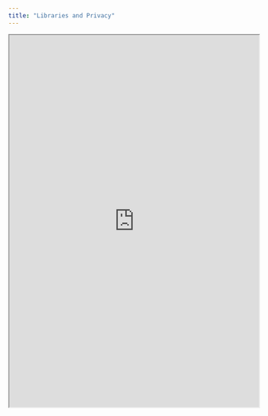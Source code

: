 ```yaml
---
title: "Libraries and Privacy"
---
```



<iframe height="750" width="100%" src="https://ewelton.github.io/ktest/wiki.html#Libraries%20and%20Privacy"></iframe>
